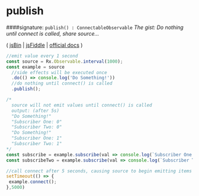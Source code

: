 # publish
####signature: `publish() : ConnectableObservable`
*The gist: Do nothing until connect is called, share source...*

( [jsBin](http://jsbin.com/laguvecixi/edit?js,console) | [jsFiddle](https://jsfiddle.net/qg6qfqLz/25/) | [official docs](http://reactivex-rxjs5.surge.sh/function/index.html#static-function-publish) )
```js
//emit value every 1 second
const source = Rx.Observable.interval(1000);
const example = source
  //side effects will be executed once
  .do(() => console.log('Do Something!'))
  //do nothing until connect() is called
  .publish();

/*
  source will not emit values until connect() is called
  output: (after 5s) 
  "Do Something!"
  "Subscriber One: 0"
  "Subscriber Two: 0"
  "Do Something!"
  "Subscriber One: 1"
  "Subscriber Two: 1"
*/
const subscribe = example.subscribe(val => console.log(`Subscriber One: ${val}`));
const subscribeTwo = example.subscribe(val => console.log(`Subscriber Two: ${val}`));

//call connect after 5 seconds, causing source to begin emitting items
setTimeout(() => {
 example.connect(); 
},5000)
```